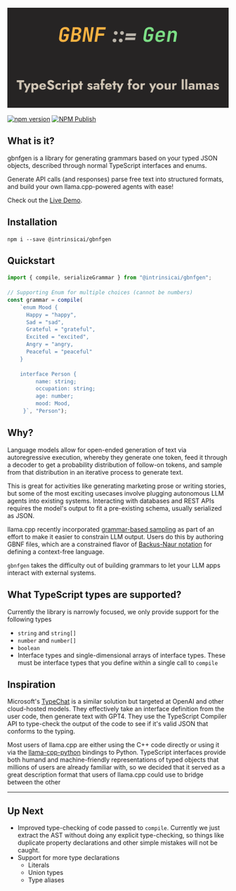 ![logo](./logo.png)

[![npm version](https://badge.fury.io/js/@intrinsicai%2Fgbnfgen.svg)](https://badge.fury.io/js/@intrinsicai%2Fgbnfgen)
[![NPM Publish](https://github.com/IntrinsicLabsAI/gbnfgen/actions/workflows/npm.yml/badge.svg)](https://github.com/IntrinsicLabsAI/gbnfgen/actions/workflows/npm.yml)


## What is it?

gbnfgen is a library for generating grammars based on your typed JSON objects, described through normal TypeScript interfaces and enums.

Generate API calls (and responses) parse free text into structured formats, and build your own llama.cpp-powered agents with ease!


Check out the [Live Demo](https://grammar.intrinsiclabs.ai/).



## Installation

```
npm i --save @intrinsicai/gbnfgen
```

## Quickstart


```typescript
import { compile, serializeGrammar } from "@intrinsicai/gbnfgen";

// Supporting Enum for multiple choices (cannot be numbers)
const grammar = compile(
    `enum Mood {
      Happy = "happy",
      Sad = "sad",
      Grateful = "grateful",
      Excited = "excited", 
      Angry = "angry, 
      Peaceful = "peaceful"
    }
    
    interface Person {
         name: string;
         occupation: string;
         age: number;
         mood: Mood,
     }`, "Person");
```


## Why?

Language models allow for open-ended generation of text via autoregressive execution, whereby they generate one token, feed it through a decoder
to get a probability distribution of follow-on tokens, and sample from that distribution in an iterative process to generate text.

This is great for activities like generating marketing prose or writing stories, but some of the most exciting usecases involve plugging autonomous
LLM agents into existing systems. Interacting with databases and REST APIs requires the model's output to fit a pre-existing schema, usually
serialized as JSON.

llama.cpp recently incorporated [grammar-based sampling](https://github.com/ggerganov/llama.cpp/pull/1773) as part of an effort to make it easier
to constrain LLM output. Users do this by authoring GBNF files, which are a constrained flavor of
[Backus-Naur notation](https://en.wikipedia.org/wiki/Backus%E2%80%93Naur_form) for defining a context-free language.

`gbnfgen` takes the difficulty out of building grammars to let your LLM apps interact with external systems.


## What TypeScript types are supported?

Currently the library is narrowly focused, we only provide support for the following types

* `string` and `string[]`
* `number` and `number[]`
* `boolean`
* Interface types and single-dimensional arrays of interface types. These must be interface types that you define within a single call to `compile`


## Inspiration

Microsoft's [TypeChat](https://github.com/microsoft/typechat) is a similar solution but targeted at OpenAI and other cloud-hosted models. They effectively
take an interface definition from the user code, then generate text with GPT4. They use the TypeScript Compiler API to type-check the output of the code
to see if it's valid JSON that conforms to the typing.

Most users of llama.cpp are either using the C++ code directly or using it via the [llama-cpp-python](https://github.com/abetlen/llama-cpp-python) 
bindings to Python. TypeScript interfaces provide both humand and machine-friendly representations of typed objects that millions of users are
already familiar with, so we decided that it served as a great description format that users of llama.cpp could use to bridge between the other 

----

## Up Next

* Improved type-checking of code passed to `compile`. Currently we just extract the AST without doing any explicit type-checking, so things like duplicate
  property declarations and other simple mistakes will not be caught.
* Support for more type declarations
  * Literals
  * Union types
  * Type aliases
